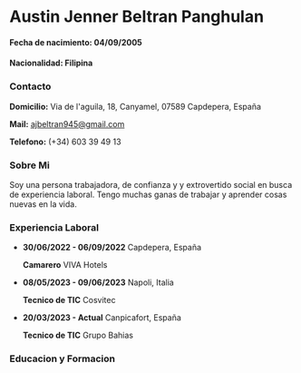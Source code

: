 # Austin Jenner Beltran Panghulan

#### **Fecha de nacimiento:** 04/09/2005

#### Nacionalidad: Filipina

### Contacto

**Domicilio:** Via de l'aguila, 18, Canyamel,
07589 Capdepera, España

**Mail:** <ins>ajbeltran945@gmail.com</ins>

**Telefono:** (+34) 603 39 49 13

### Sobre Mi
Soy una persona trabajadora, de confianza y
y extrovertido social en busca de experiencia laboral.
Tengo muchas ganas de trabajar y aprender cosas nuevas en la vida.

### Experiencia Laboral
* **30/06/2022 - 06/09/2022** Capdepera, España

  **Camarero** VIVA Hotels

* **08/05/2023 - 09/06/2023** Napoli, Italia

  **Tecnico de TIC** Cosvitec

* **20/03/2023 - Actual** Canpicafort, España

  **Tecnico de TIC** Grupo Bahias

### Educacion y Formacion
